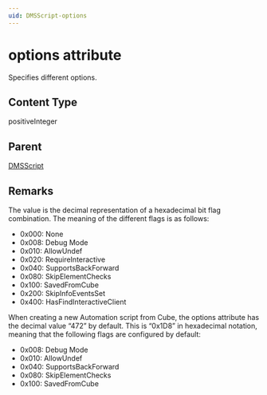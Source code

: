 ```yaml
---
uid: DMSScript-options
---
```


# options attribute

Specifies different options.

## Content Type

positiveInteger

## Parent

[DMSScript](xref:DMSScript)

## Remarks

The value is the decimal representation of a hexadecimal bit flag combination. The meaning of the different flags is as follows:

- 0x000: None
- 0x008: Debug Mode
- 0x010: AllowUndef
- 0x020: RequireInteractive
- 0x040: SupportsBackForward
- 0x080: SkipElementChecks
- 0x100: SavedFromCube
- 0x200: SkipInfoEventsSet
- 0x400: HasFindInteractiveClient

When creating a new Automation script from Cube, the options attribute has the decimal value “472” by default. This is “0x1D8” in hexadecimal notation, meaning that the following flags are configured by default:

- 0x008: Debug Mode
- 0x010: AllowUndef
- 0x040: SupportsBackForward
- 0x080: SkipElementChecks
- 0x100: SavedFromCube
